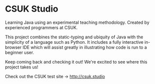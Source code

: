 # CSUK Studio
Learning Java using an experimental teaching methodology. Created by experienced programmers at CSUK.

This project combines the static-typing and ubiquity of Java with the simplicity of a language such as Python. It includes a fully interactive in-browser IDE which will assist greatly in illustrating how code is run to a beginner user.

Keep coming back and checking it out! We're excited to see where this project takes us!

Check out the CSUK test site -> http://csuk.studio
